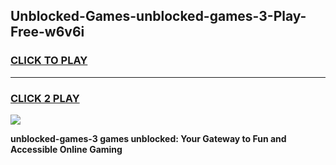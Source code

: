 
## Unblocked-Games-unblocked-games-3-Play-Free-w6v6i
<h3>
<a href="https://premium76.site?title=unblocked-games-3&ref=23A">CLICK TO PLAY</a></h3>
<hr>

<h3>
<a href="https://premium76.site?title=unblocked-games-3&ref=23A">CLICK 2 PLAY</a>
  
</h3>

<a href="https://premium76.site?title=unblocked-games-3&ref=23A"><img src="https://clearcache.store/games.png"></a>


**unblocked-games-3 games unblocked: Your Gateway to Fun and Accessible Online Gaming**
